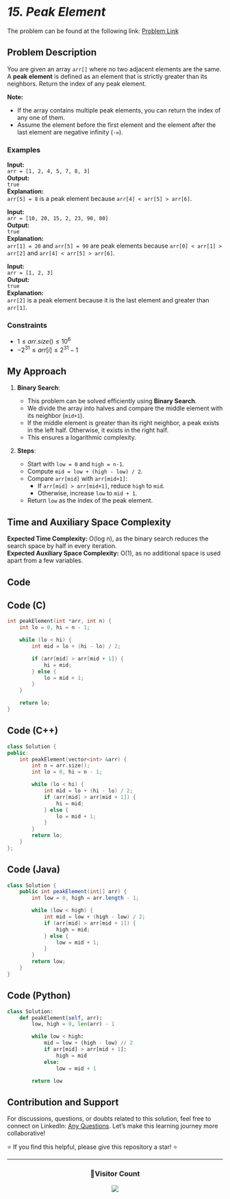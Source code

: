 # _15. Peak Element_

The problem can be found at the following link: [Problem Link](https://www.geeksforgeeks.org/problems/peak-element/1)

<!--<div align="center">
  <h2>✨ LeetCode Problem of the Day (POTD) Started ✨</h2>
</div>

- Continuing with the **LeetCode Problem of the Day (POTD)** series, here’s today’s solution:
  **Peak Element**

<div align="center">
  <a href="https://github.com/Starshadow0707/Leetcode-POTD/blob/main/December%202024%20Leetcode%20Solution/Peak%20Element.md">
    <img src="https://img.shields.io/badge/LeetCode%20POTD-Solution%20Live-brightgreen?style=for-the-badge&logo=leetcode" alt="LeetCode POTD Solution" />
  </a>
  <a href="https://github.com/Starshadow0707/Leetcode-POTD/blob/main/December%202024%20Leetcode%20Solution/Peak%20Element.md">
    <img src="https://img.shields.io/badge/Solutions-Up%20to%20Date-blue?style=for-the-badge" alt="Solutions Up-to-Date" />
  </a>
</div>

<br/>
-->

## **Problem Description**

You are given an array `arr[]` where no two adjacent elements are the same. A **peak element** is defined as an element that is strictly greater than its neighbors. Return the index of any peak element.

**Note:**

- If the array contains multiple peak elements, you can return the index of any one of them.
- Assume the element before the first element and the element after the last element are negative infinity (`-∞`).

### **Examples**

**Input:**  
`arr = [1, 2, 4, 5, 7, 8, 3]`  
**Output:**  
`true`  
**Explanation:**  
`arr[5] = 8` is a peak element because `arr[4] < arr[5] > arr[6]`.

**Input:**  
`arr = [10, 20, 15, 2, 23, 90, 80]`  
**Output:**  
`true`  
**Explanation:**  
`arr[1] = 20` and `arr[5] = 90` are peak elements because `arr[0] < arr[1] > arr[2]` and `arr[4] < arr[5] > arr[6]`.

**Input:**  
`arr = [1, 2, 3]`  
**Output:**  
`true`  
**Explanation:**  
`arr[2]` is a peak element because it is the last element and greater than `arr[1]`.

### **Constraints**

- $`1 ≤ arr.size() ≤ 10^6`$
- $`-2^31 ≤ arr[i] ≤ 2^31 - 1`$

## **My Approach**

1. **Binary Search**:

   - This problem can be solved efficiently using **Binary Search**.
   - We divide the array into halves and compare the middle element with its neighbor (`mid+1`).
   - If the middle element is greater than its right neighbor, a peak exists in the left half. Otherwise, it exists in the right half.
   - This ensures a logarithmic complexity.

2. **Steps**:
   - Start with `low = 0` and `high = n-1`.
   - Compute `mid = low + (high - low) / 2`.
   - Compare `arr[mid]` with `arr[mid+1]`:
     - If `arr[mid] > arr[mid+1]`, reduce `high` to `mid`.
     - Otherwise, increase `low` to `mid + 1`.
   - Return `low` as the index of the peak element.

## **Time and Auxiliary Space Complexity**

**Expected Time Complexity:** O(log n), as the binary search reduces the search space by half in every iteration.  
**Expected Auxiliary Space Complexity:** O(1), as no additional space is used apart from a few variables.

## **Code**

## Code (C)

```c
int peakElement(int *arr, int n) {
    int lo = 0, hi = n - 1;

    while (lo < hi) {
        int mid = lo + (hi - lo) / 2;

        if (arr[mid] > arr[mid + 1]) {
            hi = mid;
        } else {
            lo = mid + 1;
        }
    }

    return lo;
}
```

## Code (C++)

```cpp
class Solution {
public:
    int peakElement(vector<int> &arr) {
        int n = arr.size();
        int lo = 0, hi = n - 1;

        while (lo < hi) {
            int mid = lo + (hi - lo) / 2;
            if (arr[mid] > arr[mid + 1]) {
                hi = mid;
            } else {
                lo = mid + 1;
            }
        }
        return lo;
    }
};
```

## Code (Java)

```java
class Solution {
    public int peakElement(int[] arr) {
        int low = 0, high = arr.length - 1;

        while (low < high) {
            int mid = low + (high - low) / 2;
            if (arr[mid] > arr[mid + 1]) {
                high = mid;
            } else {
                low = mid + 1;
            }
        }
        return low;
    }
}
```

## Code (Python)

```python
class Solution:
    def peakElement(self, arr):
        low, high = 0, len(arr) - 1

        while low < high:
            mid = low + (high - low) // 2
            if arr[mid] > arr[mid + 1]:
                high = mid
            else:
                low = mid + 1

        return low
```

## Contribution and Support

For discussions, questions, or doubts related to this solution, feel free to connect on LinkedIn: [Any Questions](https://www.linkedin.com/in/patel-hetkumar-sandipbhai-8b110525a/). Let’s make this learning journey more collaborative!

⭐ If you find this helpful, please give this repository a star! ⭐

---

<div align="center">
  <h3><b>📍Visitor Count</b></h3>
</div>

<p align="center">
  <img src="https://visitor-badge.laobi.icu/badge?page_id=Hunterdii.GeeksforGeeks-POTD" />
</p>
